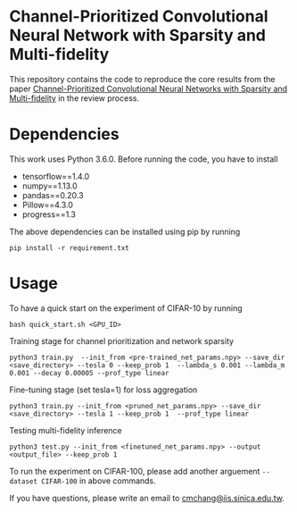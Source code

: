 # Channel-Prioritized Convolutional Neural Network with Sparsity and Multi-fidelity
This repository contains the code to reproduce the core results from the paper [Channel-Prioritized Convolutional Neural Networks with Sparsity and Multi-fidelity](https://openreview.net/pdf?id=S1qru_kDf) in the review process.

# Dependencies
This work uses Python 3.6.0. Before running the code, you have to install
- tensorflow==1.4.0
- numpy==1.13.0
- pandas==0.20.3
- Pillow==4.3.0
- progress==1.3

The above dependencies can be installed using pip by running
```
pip install -r requirement.txt
```

# Usage
To have a quick start on the experiment of CIFAR-10 by running
```
bash quick_start.sh <GPU_ID>
```

Training stage for channel prioritization and network sparsity
```
python3 train.py  --init_from <pre-trained_net_params.npy> --save_dir <save_directory> --tesla 0 --keep_prob 1  --lambda_s 0.001 --lambda_m 0.001 --decay 0.00005 --prof_type linear
```

Fine-tuning stage (set tesla=1) for loss aggregation
```
python3 train.py --init_from <pruned_net_params.npy> --save_dir <save_directory> --tesla 1 --keep_prob 1  --prof_type linear
```

Testing multi-fidelity inference
```
python3 test.py --init_from <finetuned_net_params.npy> --output <output_file> --keep_prob 1
```

To run the experiment on CIFAR-100, please add another arguement ```--dataset CIFAR-100``` in above commands.


If you have questions, please write an email to cmchang@iis.sinica.edu.tw.

